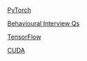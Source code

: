 [PyTorch](https://kannikakabilar.github.io/Kannika-Notas/ML_Eng/PyTorch/)

[Behavioural Interview Qs](https://kannikakabilar.github.io/Kannika-Notas/ML_Eng/Behavioural_Qs/)

[TensorFlow](https://kannikakabilar.github.io/Kannika-Notas/ML_Eng/TensorFlow/)

[CUDA](https://kannikakabilar.github.io/Kannika-Notas/ML_Eng/CUDA/)

